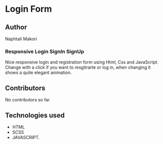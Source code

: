 # Login Form
## Author

Naphtali Makori
### Responsive Login SignIn SignUp
Nice responsive login and registration form using Html, Css and JavaScript. Change with a click if you want to resgitrarte or log in, when changing it shows a quite elegant animation.

## Contributors
No contributors so far

## Technologies used
* HTML
* SCSS
* JAVASCRIPT.
